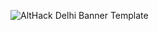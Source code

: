 ![AltHack Delhi Banner Template](https://github.com/yashrawat2362/IBC/assets/126330519/15a79c05-7b57-47e2-acc7-54fb4e7f47e5)
